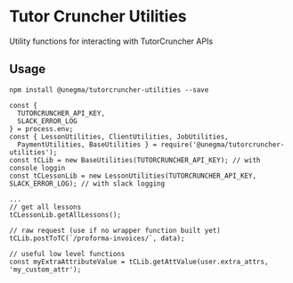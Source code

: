 # Tutor Cruncher Utilities
Utility functions for interacting with TutorCruncher APIs

## Usage

`npm install @unegma/tutorcruncher-utilities --save`

```
const {
  TUTORCRUNCHER_API_KEY,
  SLACK_ERROR_LOG
} = process.env;
const { LessonUtilities, ClientUtilities, JobUtilities,
  PaymentUtilities, BaseUtilities } = require('@unegma/tutorcruncher-utilities');
const tCLib = new BaseUtilities(TUTORCRUNCHER_API_KEY); // with console loggin
const tCLessonLib = new LessonUtilities(TUTORCRUNCHER_API_KEY, SLACK_ERROR_LOG); // with slack logging

...
// get all lessons
tCLessonLib.getAllLessons();

// raw request (use if no wrapper function built yet)
tCLib.postToTC(`/proforma-invoices/`, data);

// useful low level functions
const myExtraAttributeValue = tCLib.getAttValue(user.extra_attrs, 'my_custom_attr');
```

